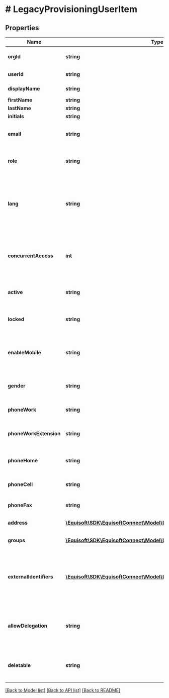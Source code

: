 # # LegacyProvisioningUserItem

## Properties

Name | Type | Description | Notes
------------ | ------------- | ------------- | -------------
**orgId** | **string** | User organization id | [optional] 
**userId** | **string** | User unique identifier | [optional] 
**displayName** | **string** | User display name | [optional] 
**firstName** | **string** | First name | [optional] 
**lastName** | **string** | Last name | [optional] 
**initials** | **string** | Initials | [optional] 
**email** | **string** | Email address used for login | [optional] 
**role** | **string** | User role. Accepts USER or ADMIN | [optional] 
**lang** | **string** | User language. Organisation default lang will be used if not provided. Accepts FR or EN. | [optional] 
**concurrentAccess** | **int** | Number of allowed concurrent accesses with this user. Default 1. | [optional] 
**active** | **string** | User is active or not (true or false) | [optional] 
**locked** | **string** | User is locked or not (true or false) | [optional] 
**enableMobile** | **string** | Enable Mobile version. Accepts true or false. Default false | [optional] 
**gender** | **string** | Gender of this user. Accepts M or F. | [optional] 
**phoneWork** | **string** | Work phone number of this user | [optional] 
**phoneWorkExtension** | **string** | Extension of work phone number of this user. | [optional] 
**phoneHome** | **string** | Home phone number of this user. | [optional] 
**phoneCell** | **string** | Cellphone number of this user. | [optional] 
**phoneFax** | **string** | Fax phone number of this user. | [optional] 
**address** | [**\Equisoft\SDK\EquisoftConnect\Model\LegacyContactAddress[]**](LegacyContactAddress.md) | Address of this user. | [optional] 
**groups** | [**\Equisoft\SDK\EquisoftConnect\Model\LegacyProvisioningGroupItem[]**](LegacyProvisioningGroupItem.md) | Groups the user is a member of. | [optional] 
**externalIdentifiers** | [**\Equisoft\SDK\EquisoftConnect\Model\LegacyProvisioningUserIdentifier[]**](LegacyProvisioningUserIdentifier.md) | List of identifier to uniquely identify the user. (Ex: Extranet2 or domain userId) | [optional] 
**allowDelegation** | **string** | Allow the user to delegate access to his data Accepts true or false. | [optional] 
**deletable** | **string** | Can the user be deleted Accepts true or false. | [optional] 

[[Back to Model list]](../../README.md#documentation-for-models) [[Back to API list]](../../README.md#documentation-for-api-endpoints) [[Back to README]](../../README.md)


